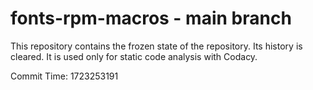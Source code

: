 # fonts-rpm-macros - main branch

This repository contains the frozen state of the repository.
Its history is cleared. It is used only for static code
analysis with Codacy.

Commit Time: 1723253191